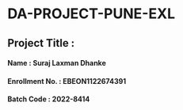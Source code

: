 # DA-PROJECT-PUNE-EXL
## Project Title :
#### Name : Suraj Laxman Dhanke
#### Enrollment No. : EBEON1122674391
#### Batch Code : 2022-8414
